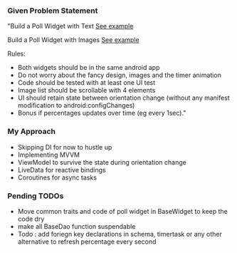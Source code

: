 ### Given Problem Statement ###

"Build a Poll Widget with Text
[See example](https://cl.ly/428948d9eb48)

Build a Poll Widget with Images
[See example](https://cl.ly/132aa3808c01)

Rules:
- Both widgets should be in the same android app
- Do not worry about the fancy design, images and the timer animation
- Code should be tested with at least one UI test
- Image list should be scrollable with 4 elements
- UI should retain state between orientation change (without any manifest modification to android:configChanges)
- Bonus if percentages updates over time (eg every 1sec)."


### My Approach ###

* Skipping DI for now to hustle up
* Implementing MVVM 
* ViewModel to survive the state during orientation change
* LiveData for reactive bindings
* Coroutines for async tasks 

### Pending TODOs ###
* Move common traits and code of poll widget in BaseWidget to keep the code dry
* make all BaseDao function suspendable
* Todo : add foriegn key  declarations in schema, timertask or any other alternative to refresh percentage every second
    
     